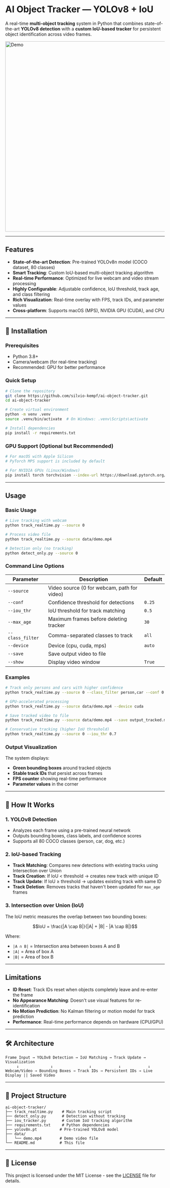 # AI Object Tracker — YOLOv8 + IoU

A real-time **multi-object tracking** system in Python that combines state-of-the-art **YOLOv8 detection** with a **custom IoU-based tracker** for persistent object identification across video frames.

<img src="assets/demo.gif" alt="Demo" width="600"/>

---

## Features

- **State-of-the-art Detection**: Pre-trained YOLOv8n model (COCO dataset, 80 classes)
- **Smart Tracking**: Custom IoU-based multi-object tracking algorithm
- **Real-time Performance**: Optimized for live webcam and video stream processing
- **Highly Configurable**: Adjustable confidence, IoU threshold, track age, and class filtering
- **Rich Visualization**: Real-time overlay with FPS, track IDs, and parameter values
- **Cross-platform**: Supports macOS (MPS), NVIDIA GPU (CUDA), and CPU

---

## 🚀 Installation

### Prerequisites
- Python 3.8+
- Camera/webcam (for real-time tracking)
- Recommended: GPU for better performance

### Quick Setup

```bash
# Clone the repository
git clone https://github.com/silvio-kempf/ai-object-tracker.git
cd ai-object-tracker

# Create virtual environment
python -m venv .venv
source .venv/bin/activate  # On Windows: .venv\Scripts\activate

# Install dependencies
pip install -r requirements.txt
```

### GPU Support (Optional but Recommended)

```bash
# For macOS with Apple Silicon
# PyTorch MPS support is included by default

# For NVIDIA GPUs (Linux/Windows)
pip install torch torchvision --index-url https://download.pytorch.org/whl/cu118
```

---

## Usage

### Basic Usage

```bash
# Live tracking with webcam
python track_realtime.py --source 0

# Process video file
python track_realtime.py --source data/demo.mp4

# Detection only (no tracking)
python detect_only.py --source 0
```

### Command Line Options

| Parameter | Description | Default |
|-----------|-------------|---------|
| `--source` | Video source (0 for webcam, path for video) |
| `--conf` | Confidence threshold for detections | `0.25` |
| `--iou_thr` | IoU threshold for track matching | `0.5` |
| `--max_age` | Maximum frames before deleting tracker | `30` |
| `--class_filter` | Comma-separated classes to track | `all` |
| `--device` | Device (cpu, cuda, mps) | `auto` |
| `--save` | Save output video to file |
| `--show` | Display video window | `True` |

### Examples

```bash
# Track only persons and cars with higher confidence
python track_realtime.py --source 0 --class_filter person,car --conf 0.4

# GPU-accelerated processing
python track_realtime.py --source data/demo.mp4 --device cuda

# Save tracked video to file
python track_realtime.py --source data/demo.mp4 --save output_tracked.mp4

# Conservative tracking (higher IoU threshold)
python track_realtime.py --source 0 --iou_thr 0.7
```

### Output Visualization

The system displays:
- **Green bounding boxes** around tracked objects
- **Stable track IDs** that persist across frames
- **FPS counter** showing real-time performance
- **Parameter values** in the corner

---

## 🔬 How It Works

### 1. **YOLOv8 Detection**
- Analyzes each frame using a pre-trained neural network
- Outputs bounding boxes, class labels, and confidence scores
- Supports all 80 COCO classes (person, car, dog, etc.)

### 2. **IoU-based Tracking**
- **Track Matching**: Compares new detections with existing tracks using Intersection over Union
- **Track Creation**: If IoU < threshold → creates new track with unique ID
- **Track Update**: If IoU ≥ threshold → updates existing track with same ID
- **Track Deletion**: Removes tracks that haven't been updated for `max_age` frames

### 3. **Intersection over Union (IoU)**
The IoU metric measures the overlap between two bounding boxes:

$$IoU = \frac{|A \cap B|}{|A| + |B| - |A \cap B|}$$

Where:
- `|A ∩ B|` = Intersection area between boxes A and B
- `|A|` = Area of box A
- `|B|` = Area of box B

---

## Limitations

- **ID Reset**: Track IDs reset when objects completely leave and re-enter the frame
- **No Appearance Matching**: Doesn't use visual features for re-identification
- **No Motion Prediction**: No Kalman filtering or motion model for track prediction
- **Performance**: Real-time performance depends on hardware (CPU/GPU)

---

## 🛠️ Architecture

```
Frame Input → YOLOv8 Detection → IoU Matching → Track Update → Visualization
     ↓              ↓                ↓            ↓            ↓
Webcam/Video → Bounding Boxes → Track IDs → Persistent IDs → Live Display || Saved Video
```

---

## 📁 Project Structure

```
ai-object-tracker/
├── track_realtime.py    # Main tracking script
├── detect_only.py       # Detection without tracking
├── iou_tracker.py       # Custom IoU tracking algorithm
├── requirements.txt     # Python dependencies
├── yolov8n.pt          # Pre-trained YOLOv8 model
├── data/
│   └── demo.mp4        # Demo video file
└── README.md           # This file
```



---

## 📄 License

This project is licensed under the MIT License - see the [LICENSE](LICENSE) file for details.
